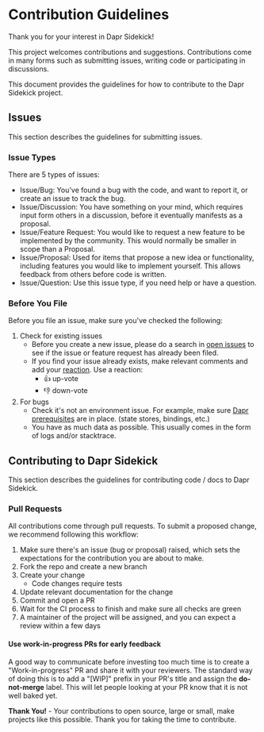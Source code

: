 # Contribution Guidelines

Thank you for your interest in Dapr Sidekick!

This project welcomes contributions and suggestions. Contributions come in many forms such as submitting issues, writing code or participating in discussions.

This document provides the guidelines for how to contribute to the Dapr Sidekick project.

## Issues

This section describes the guidelines for submitting issues.

### Issue Types

There are 5 types of issues:

- Issue/Bug: You've found a bug with the code, and want to report it, or create an issue to track the bug.
- Issue/Discussion: You have something on your mind, which requires input form others in a discussion, before it eventually manifests as a proposal.
- Issue/Feature Request: You would like to request a new feature to be implemented by the community. This would normally be smaller in scope than a Proposal.
- Issue/Proposal: Used for items that propose a new idea or functionality, including features you would like to implement yourself. This allows feedback from others before code is written.
- Issue/Question: Use this issue type, if you need help or have a question.

### Before You File

Before you file an issue, make sure you've checked the following:

1. Check for existing issues
    - Before you create a new issue, please do a search in [open issues](https://github.com/man-group/dapr-sidekick-dotnet/issues) to see if the issue or feature request has already been filed.
    - If you find your issue already exists, make relevant comments and add your [reaction](https://github.com/blog/2119-add-reaction-to-pull-requests-issues-and-comments). Use a reaction:
        - 👍 up-vote
        - 👎 down-vote
1. For bugs
    - Check it's not an environment issue. For example, make sure [Dapr prerequisites](https://docs.dapr.io/getting-started/install-dapr-selfhost/) are in place. (state stores, bindings, etc.)
    - You have as much data as possible. This usually comes in the form of logs and/or stacktrace.

## Contributing to Dapr Sidekick

This section describes the guidelines for contributing code / docs to Dapr Sidekick.

### Pull Requests

All contributions come through pull requests. To submit a proposed change, we recommend following this workflow:

1. Make sure there's an issue (bug or proposal) raised, which sets the expectations for the contribution you are about to make.
1. Fork the repo and create a new branch
1. Create your change
    - Code changes require tests
1. Update relevant documentation for the change
1. Commit and open a PR
1. Wait for the CI process to finish and make sure all checks are green
1. A maintainer of the project will be assigned, and you can expect a review within a few days

#### Use work-in-progress PRs for early feedback

A good way to communicate before investing too much time is to create a "Work-in-progress" PR and share it with your reviewers. The standard way of doing this is to add a "[WIP]" prefix in your PR's title and assign the **do-not-merge** label. This will let people looking at your PR know that it is not well baked yet.

**Thank You!** - Your contributions to open source, large or small, make projects like this possible. Thank you for taking the time to contribute.
